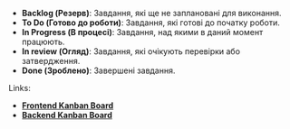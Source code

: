  - **Backlog (Резерв)**: Завдання, які ще не заплановані для виконання.
 - **To Do (Готово до роботи)**: Завдання, які готові до початку роботи.
 - **In Progress (В процесі)**: Завдання, над якими в даний момент працюють.
 - **In review (Огляд)**: Завдання, які очікують перевірки або затвердження.
 - **Done (Зроблено)**: Завершені завдання.

Links:
- [**Frontend Kanban Board**](https://github.com/users/IlliaFransua/projects/4/)
- [**Backend Kanban Board**](https://github.com/users/IlliaFransua/projects/3/views/1)
